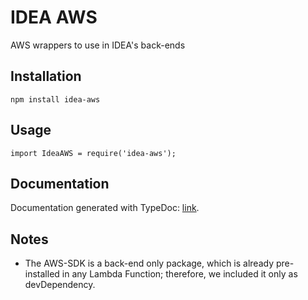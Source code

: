 # IDEA AWS

AWS wrappers to use in IDEA's back-ends

## Installation

`npm install idea-aws`

## Usage

```
import IdeaAWS = require('idea-aws');
```

## Documentation

Documentation generated with TypeDoc: [link](https://uatisdeproblem.github.io/IDEA-AWS).

## Notes

- The AWS-SDK is a back-end only package, which is already pre-installed in any Lambda Function;
therefore, we included it only as devDependency.